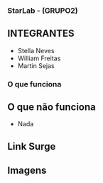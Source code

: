 ### StarLab - (GRUPO2)

## INTEGRANTES
- Stella Neves
- William Freitas
- Martin Sejas

### O que funciona

## O que não funciona
- Nada

## Link Surge 


## Imagens
